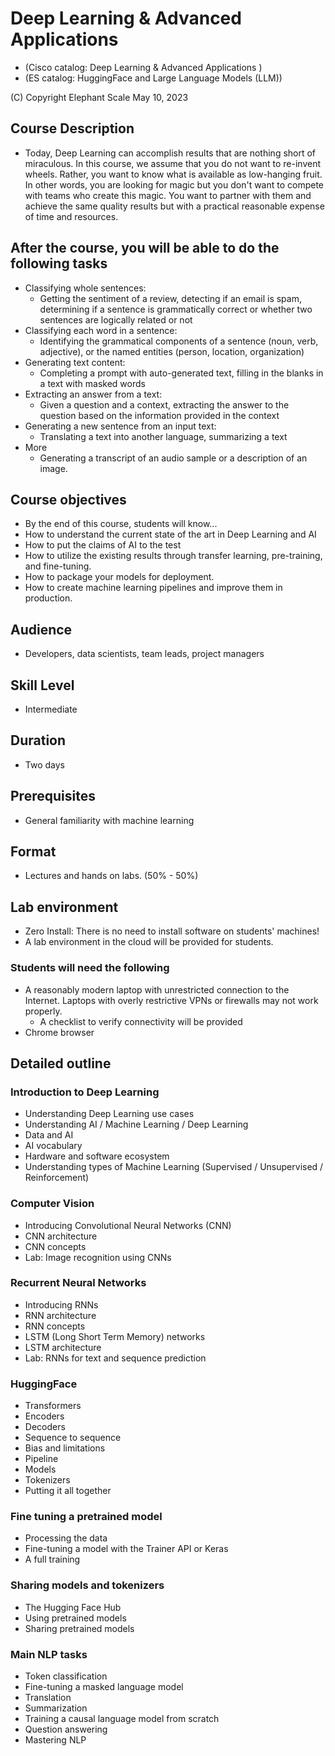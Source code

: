 # Deep Learning & Advanced Applications
* (Cisco catalog: Deep Learning & Advanced Applications )
* (ES catalog: HuggingFace and Large Language Models (LLM))

(C) Copyright Elephant Scale
May 10, 2023

## Course Description

* Today, Deep Learning can accomplish results that are nothing short of miraculous. 
In this course, we assume that you do not want to re-invent wheels. Rather, you want to know what is
available as low-hanging fruit. In other words, you are looking for magic but you don't want to compete with
teams who create this magic. You want to partner with them and achieve the same quality results but
with a practical reasonable expense of time and resources.

## After the course, you will be able to do the following tasks

* Classifying whole sentences:
  * Getting the sentiment of a review, detecting if an email is spam, determining if a sentence is grammatically correct or whether two sentences are logically related or not
* Classifying each word in a sentence:
  * Identifying the grammatical components of a sentence (noun, verb, adjective), or the named entities (person, location, organization)
* Generating text content:
  * Completing a prompt with auto-generated text, filling in the blanks in a text with masked words
* Extracting an answer from a text:
  * Given a question and a context, extracting the answer to the question based on the information provided in the context
* Generating a new sentence from an input text:
  * Translating a text into another language, summarizing a text
* More
  * Generating a transcript of an audio sample or a description of an image.
  
## Course objectives
* By the end of this course, students will know...
* How to understand the current state of the art in Deep Learning and AI
* How to put the claims of AI to the test
* How to utilize the existing results through transfer learning, pre-training, and fine-tuning.
* How to package your models for deployment.
* How to create machine learning pipelines and improve them in production.

## Audience
* Developers, data scientists, team leads, project managers

## Skill Level

* Intermediate

## Duration
* Two days

## Prerequisites
* General familiarity with machine learning


## Format
* Lectures and hands on labs. (50% - 50%)


## Lab environment
* Zero Install: There is no need to install software on students' machines!
* A lab environment in the cloud will be provided for students.

### Students will need the following
* A reasonably modern laptop with unrestricted connection to the Internet. Laptops with overly restrictive VPNs or firewalls may not work properly.
    * A checklist to verify connectivity will be provided
* Chrome browser

## Detailed outline

### Introduction to Deep Learning
- Understanding Deep Learning use cases
- Understanding AI / Machine Learning / Deep Learning
- Data and AI
- AI vocabulary
- Hardware and software ecosystem
- Understanding types of Machine Learning (Supervised / Unsupervised / Reinforcement)

### Computer Vision
- Introducing Convolutional Neural Networks (CNN)
- CNN architecture
- CNN concepts
- Lab: Image recognition using CNNs

### Recurrent Neural Networks
- Introducing RNNs
- RNN architecture
- RNN concepts
- LSTM (Long Short Term Memory) networks
- LSTM architecture
- Lab: RNNs for text and sequence prediction


### HuggingFace 

* Transformers
* Encoders
* Decoders
* Sequence to sequence
* Bias and limitations
* Pipeline
* Models
* Tokenizers
* Putting it all together


### Fine tuning a pretrained model
* Processing the data
* Fine-tuning a model with the Trainer API or Keras
* A full training

### Sharing models and tokenizers 
* The Hugging Face Hub
* Using pretrained models
* Sharing pretrained models

### Main NLP tasks
* Token classification
* Fine-tuning a masked language model
* Translation
* Summarization
* Training a causal language model from scratch
* Question answering
* Mastering NLP
